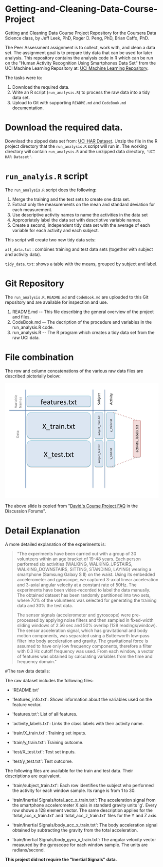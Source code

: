 Getting-and-Cleaning-Data-Course-Project
========================================

Getting and Cleaning Data Course Project Repository for the Coursera Data Science class, by Jeff Leek, PhD, Roger D. Peng, PhD, Brian Caffo, PhD.

The Peer Assessment assignment is to collect, work with, and clean a data set. The assignment goal is to prepare tidy data that can be used for later analysis. This repository contains the analysis code in R which can be run on the "Human Activity Recognition Using Smartphones Data Set" from the UCI Machine Learning Repository at: [UCI Machine Learning Repository](http://archive.ics.uci.edu/ml/datasets/Human+Activity+Recognition+Using+Smartphones).


The tasks were to:

1. Download the required data.
2. Write an R script (`run_analysis.R`) to process the raw data into a tidy data set.
3. Upload to Git with supporting `README.md` and `CodeBook.md` documentation.

# Download the required data.

Download the zipped data set from: [UCI HAR Dataset](https://d396qusza40orc.cloudfront.net/getdata%2Fprojectfiles%2FUCI%20HAR%20Dataset.zip). Unzip the file in the R project directory that the `run_analysis.R` script will run in. 
The working directory will contain `run_analysis.R` and the unzipped data directory, `'UCI HAR Dataset'`.

# `run_analyis.R` script
The `run_analysis.R` script does the following: 

1. Merge the training and the test sets to create one data set.
2. Extract only the measurements on the mean and standard deviation for each measurement.
3. Use descriptive activity names to name the activities in the data set
4. Appropriately label the data set with descriptive variable names.
5. Create a second, independent tidy data set with the average of each variable for each activity and each subject. 


This script will create two new tidy data sets:

`all_data.txt` : combines training and test data sets (together with subject and activity data).

`tidy_data.txt`: shows a table with the means, grouped by subject and label.

# Git Repository
The `run_analysis.R`, `README.md` and `CodeBook.md` are uploaded to this Git repository and are available for inspection and use.

1. README.md -- This file describing the general overview of the project and files.
2. CodeBook.md -- The decription of the procedure and variables in the run_analysis.R code.
3. run_analysis.R -- The R program which creates a tidy data set from the raw UCI data.
 
# File combination
The row and column concatenations of the various raw data files are described pictorially below: 

![Descriptive Slide](https://github.com/mixedasic/Getting-and-Cleaning-Data-Course-Project/blob/master/Slide2.png)

The above slide is copied from "[David's Course Project FAQ](https://class.coursera.org/getdata-006/forum/thread?thread_id=43) in the Discussion Forums".

# Detail Explanation
A more detailed explanation of the experiments is:

> "The experiments have been carried out with a group of 30 volunteers within an age bracket of 19-48 years. Each person performed six activities (WALKING, WALKING_UPSTAIRS, WALKING_DOWNSTAIRS, SITTING, STANDING, LAYING) wearing a smartphone (Samsung Galaxy S II) on the waist. Using its embedded accelerometer and gyroscope, we captured 3-axial linear acceleration and 3-axial angular velocity at a constant rate of 50Hz. The experiments have been video-recorded to label the data manually. The obtained dataset has been randomly partitioned into two sets, where 70% of the volunteers was selected for generating the training data and 30% the test data. 
> 
> The sensor signals (accelerometer and gyroscope) were pre-processed by applying noise filters and then sampled in fixed-width sliding windows of 2.56 sec and 50% overlap (128 readings/window). The sensor acceleration signal, which has gravitational and body motion components, was separated using a Butterworth low-pass filter into body acceleration and gravity. The gravitational force is assumed to have only low frequency components, therefore a filter with 0.3 Hz cutoff frequency was used. From each window, a vector of features was obtained by calculating variables from the time and frequency domain."


#The raw data details:

The raw dataset includes the following files:

- 'README.txt'

- 'features_info.txt': Shows information about the variables used on the feature vector.

- 'features.txt': List of all features.

- 'activity_labels.txt': Links the class labels with their activity name.

- 'train/X_train.txt': Training set inputs.

- 'train/y_train.txt': Training outcome.

- 'test/X_test.txt': Test set inputs.

- 'test/y_test.txt': Test outcome.

The following files are available for the train and test data. Their descriptions are equivalent. 

- 'train/subject_train.txt': Each row identifies the subject who performed the activity for each window sample. Its range is from 1 to 30. 

- 'train/Inertial Signals/total_acc_x_train.txt': The acceleration signal from the smartphone accelerometer X axis in standard gravity units 'g'. Every row shows a 128 element vector. The same description applies for the 'total_acc_x_train.txt' and 'total_acc_z_train.txt' files for the Y and Z axis. 

- 'train/Inertial Signals/body_acc_x_train.txt': The body acceleration signal obtained by subtracting the gravity from the total acceleration. 

- 'train/Inertial Signals/body_gyro_x_train.txt': The angular velocity vector measured by the gyroscope for each window sample. The units are radians/second. 

**This project did not require the "Inertial Signals" data.**
